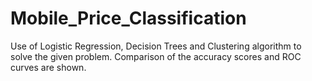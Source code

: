 # Mobile_Price_Classification
Use of Logistic Regression, Decision Trees and Clustering algorithm to solve the given problem. Comparison of the accuracy scores and ROC curves are shown.
